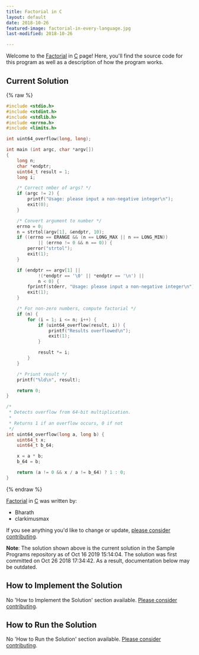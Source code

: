 ```yaml
---
title: Factorial in C
layout: default
date: 2018-10-26
featured-image: factorial-in-every-language.jpg
last-modified: 2018-10-26

---
```


Welcome to the [Factorial](https://sampleprograms.io/projects/factorial) in [C](https://sampleprograms.io/languages/c) page! Here, you'll find the source code for this program as well as a description of how the program works.

## Current Solution

{% raw %}

```c
#include <stdio.h>
#include <stdint.h>
#include <stdlib.h>
#include <errno.h>
#include <limits.h>

int uint64_overflow(long, long);

int main (int argc, char *argv[])
{
    long n;
    char *endptr;
    uint64_t result = 1;
    long i;

    /* Correct nmber of args? */
    if (argc != 2) {
        printf("Usage: please input a non-negative integer\n");
        exit(0);
    }

    /* Convert argument to number */
    errno = 0;
    n = strtol(argv[1], &endptr, 10);
    if ((errno == ERANGE && (n == LONG_MAX || n == LONG_MIN))
            || (errno != 0 && n == 0)) {
        perror("strtol");
        exit(1);
    }

    if (endptr == argv[1] ||
            !(*endptr == '\0' || *endptr == '\n') ||
            n < 0) {
        fprintf(stderr, "Usage: please input a non-negative integer\n");
        exit(1);
    }

    /* For non-zero numbers, compute factorial */
    if (n) {
        for (i = 1; i <= n; i++) {
            if (uint64_overflow(result, i)) {
                printf("Results overflowed\n");
                exit(1);
            }

            result *= i;
        }
    }

    /* Priunt result */
    printf("%ld\n", result);

    return 0;
}

/*
 * Detects overflow from 64-bit multiplication.
 *
 * Returns 1 if an overflow occurs, 0 if not
 */
int uint64_overflow(long a, long b) {
    uint64_t x;
    uint64_t b_64;

    x = a * b;
    b_64 = b;

    return (a != 0 && x / a != b_64) ? 1 : 0;
}
```

{% endraw %}

[Factorial](https://sampleprograms.io/projects/factorial) in [C](https://sampleprograms.io/languages/c) was written by:

- Bharath
- clarkimusmax

If you see anything you'd like to change or update, [please consider contributing](https://github.com/TheRenegadeCoder/sample-programs).

**Note**: The solution shown above is the current solution in the Sample Programs repository as of Oct 16 2019 15:14:04. The solution was first committed on Oct 26 2018 17:34:42. As a result, documentation below may be outdated.

## How to Implement the Solution

No 'How to Implement the Solution' section available. [Please consider contributing](https://github.com/TheRenegadeCoder/sample-programs-website).

## How to Run the Solution

No 'How to Run the Solution' section available. [Please consider contributing](https://github.com/TheRenegadeCoder/sample-programs-website).
